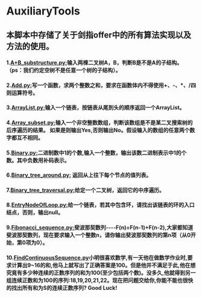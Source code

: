 # AuxiliaryTools
## 本脚本中存储了关于剑指offer中的所有算法实现以及方法的使用。
#### 1.[A+B_substructure.py:](https://github.com/Shajiu/Algorithm/blob/master/Offer_Code/Offer_Code/A%2BB_substructure.py)输入两棵二叉树A，B，判断B是不是A的子结构。（ps：我们约定空树不是任意一个树的子结构）。
#### 2.[Add.py:](https://github.com/Shajiu/Algorithm/blob/master/Offer_Code/Offer_Code/Add.py)写一个函数，求两个整数之和，要求在函数体内不得使用+、-、*、/四则运算符号。
#### 3.[ArrayList.py:](https://github.com/Shajiu/Algorithm/blob/master/Offer_Code/Offer_Code/ArrayList.py)输入一个链表，按链表从尾到头的顺序返回一个ArrayList。
#### 4.[Array_subset.py:](https://github.com/Shajiu/Algorithm/blob/master/Offer_Code/Offer_Code/Array_subset.py)输入一个非空整数数组，判断该数组是不是某二叉搜索树的后序遍历的结果。 如果是则输出Yes,否则输出No。假设输入的数组的任意两个数字都互不相同。
#### 5.[Binary.py:](https://github.com/Shajiu/Algorithm/blob/master/Offer_Code/Offer_Code/Binary.py)二进制数中1的个数,输入一个整数，输出该数二进制表示中1的个数。其中负数用补码表示。
#### 6.[Binary_tree_around.py:](https://github.com/Shajiu/Algorithm/blob/master/Offer_Code/Offer_Code/Binary_tree_around.py) 返回从上往下每个节点的值列表。
#### 7.[Binary_tree_traversal.py:](https://github.com/Shajiu/Algorithm/blob/master/Offer_Code/Offer_Code/Binary_tree_traversal.py)给定一个二叉树，返回它的中序遍历。
#### 8.[EntryNodeOfLoop.py:](https://github.com/Shajiu/Algorithm/blob/master/Offer_Code/Offer_Code/EntryNodeOfLoop.py)给一个链表，若其中包含环，请找出该链表的环的入口结点，否则，输出null。
#### 9.[Fibonacci_sequence.py:](https://github.com/Shajiu/Algorithm/blob/master/Offer_Code/Offer_Code/Fibonacci_sequence.py)斐波那契数列----F(n)=F(n-1)+F(n-2),大家都知道斐波那契数列，现在要求输入一个整数n，请你输出斐波那契数列的第n项（从0开始，第0项为0）。
#### 10.[FindContinuousSequence.py](https://github.com/Shajiu/Algorithm/blob/master/Offer_Code/Offer_Code/FindContinuousSequence.py)小明很喜欢数学,有一天他在做数学作业时,要求计算出9~16的和,他马上就写出了正确答案是100。但是他并不满足于此,他在想究竟有多少种连续的正数序列的和为100(至少包括两个数)。没多久,他就得到另一组连续正数和为100的序列:18,19,20,21,22。现在把问题交给你,你能不能也很快的找出所有和为S的连续正数序列? Good Luck!
